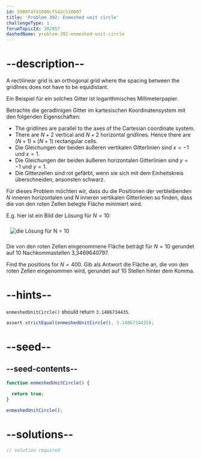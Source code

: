 ```yaml
---
id: 5900f4f41000cf542c510007
title: 'Problem 392: Enmeshed unit circle'
challengeType: 1
forumTopicId: 302057
dashedName: problem-392-enmeshed-unit-circle
---
```


# --description--

A rectilinear grid is an orthogonal grid where the spacing between the gridlines does not have to be equidistant.

Ein Beispiel für ein solches Gitter ist logarithmisches Millimeterpapier.

Betrachte die geradlinigen Gitter im kartesischen Koordinatensystem mit den folgenden Eigenschaften:

- The gridlines are parallel to the axes of the Cartesian coordinate system.
- There are $N + 2$ vertical and $N + 2$ horizontal gridlines. Hence there are $(N + 1) \times (N + 1)$ rectangular cells.
- Die Gleichungen der beiden äußeren vertikalen Gitterlinien sind $x = -1$ und $x = 1$.
- Die Gleichungen der beiden äußeren horizontalen Gitterlinien sind $y = -1$ und $y = 1$.
- Die Gitterzellen sind rot gefärbt, wenn sie sich mit dem Einheitskreis überschneiden, ansonsten schwarz.

Für dieses Problem möchten wir, dass du die Positionen der verbleibenden $N$ inneren horizontalen und $N$ inneren vertikalen Gitterlinien so finden, dass die von den roten Zellen belegte Fläche minimiert wird.

E.g. hier ist ein Bild der Lösung für $N = 10$:

<img class="img-responsive center-block" alt="die Lösung für N = 10" src="https://cdn.freecodecamp.org/curriculum/project-euler/enmeshed-unit-circle.png" style="background-color: white; padding: 10px;" />

Die von den roten Zellen eingenommene Fläche beträgt für $N = 10$ gerundet auf 10 Nachkommastellen 3,3469640797.

Find the positions for $N = 400$. Gib als Antwort die Fläche an, die von den roten Zellen eingenommen wird, gerundet auf 10 Stellen hinter dem Komma.

# --hints--

`enmeshedUnitCircle()` should return `3.1486734435`.

```js
assert.strictEqual(enmeshedUnitCircle(), 3.1486734435);
```

# --seed--

## --seed-contents--

```js
function enmeshedUnitCircle() {

  return true;
}

enmeshedUnitCircle();
```

# --solutions--

```js
// solution required
```
